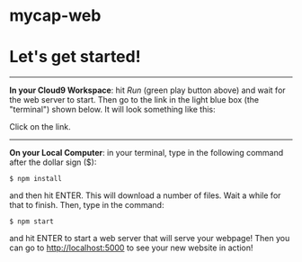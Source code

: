 # mycap-web

# Let's get started!

----

**In your Cloud9 Workspace**: hit *Run* (green play button above) and wait for the web server to start.
Then go to the link in the light blue box (the "terminal") shown below. It will look something like this:


Click on the link.

----

**On your Local Computer**: in your terminal, type in the following command after the dollar sign ($):

```
$ npm install
```

and then hit ENTER. This will download a number of files. Wait a while for that to finish. Then, type in the command:

```
$ npm start
```

and hit ENTER to start a web server that will serve your webpage! Then you can go to [http://localhost:5000](http://localhost:5000) to see your new website in action!
